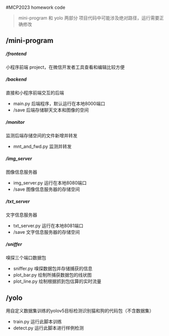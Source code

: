 #MCP2023 homework code

> mini-program 和 yolo 两部分
  项目代码中可能涉及绝对路径，运行需要正确修改

## /mini-program

##### /frontend
小程序前端 project，在微信开发者工具查看和编辑比较方便

##### /backend

直接和小程序前端交互的后端
- main.py 后端程序，默认运行在本地8000端口
- /save 后端存储聊天文本和图像的空间

##### /monitor
监测后端存储空间的文件新增并转发
- mnt_and_fwd.py 监测并转发

##### /img_server
图像信息服务器
- img_server.py 运行在本地8080端口
- /save 图像信息服务器的存储空间

##### /txt_server
文字信息服务器
- txt_server.py 运行在本地8081端口
- /save 文字信息服务器的存储空间

##### /sniffer
嗅探三个端口数据包
- sniffer.py 嗅探数据包并存储捕获的信息
- plot_bar.py 绘制所捕获数据包的线状图
- plot_line.py 绘制根据抓到包估算的实时流量

## /yolo

用自定义数据集训练的yolov5目标检测识别猫和狗的代码包（不含数据集）
- train.py 运行此脚本训练
- detect.py 运行此脚本进行样例检测